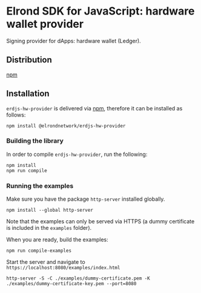 # Elrond SDK for JavaScript: hardware wallet provider

Signing provider for dApps: hardware wallet (Ledger).

## Distribution

[npm](https://www.npmjs.com/package/@elrondnetwork/erdjs-hw-provider)

## Installation

`erdjs-hw-provider` is delivered via [npm](https://www.npmjs.com/package/@elrondnetwork/erdjs-hw-provider), therefore it can be installed as follows:

```
npm install @elrondnetwork/erdjs-hw-provider
```

### Building the library

In order to compile `erdjs-hw-provider`, run the following:

```
npm install
npm run compile
```


### Running the examples

Make sure you have the package `http-server` installed globally.

```
npm install --global http-server
```

Note that the examples can only be served via HTTPS (a dummy certificate is included in the `examples` folder).

When you are ready, build the examples:

```
npm run compile-examples
```

Start the server and navigate to `https://localhost:8080/examples/index.html`

```
http-server -S -C ./examples/dummy-certificate.pem -K ./examples/dummy-certificate-key.pem --port=8080
```

